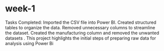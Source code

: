 # week-1
Tasks Completed:  Imported the CSV file into Power BI.  Created structured tables to organize the data.  Removed unnecessary columns to streamline the dataset.  Created the manufacturing column and removed the unwanted datasets .   This project highlights the initial steps of preparing raw data for analysis using Power Bi
